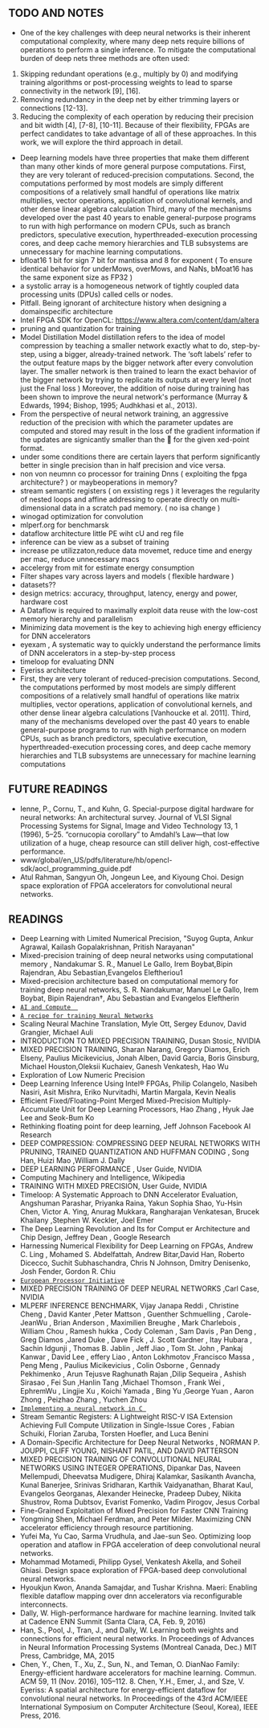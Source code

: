 ## TODO AND NOTES
* One of the key challenges with deep neural networks is their inherent
computational complexity, where many deep nets require billions of operations
to perform a single inference. To mitigate the computational burden of deep nets
three methods are often used:
1. Skipping redundant operations (e.g., multiply by 0) and modifying training
algorithms or post-processing weights to lead to sparse connectivity in the
network [9], [16].
2. Removing redundancy in the deep net by either trimming layers or connections
[12-13].
3. Reducing the complexity of each operation by reducing their precision and bit
width [4], [7-8], [10-11].
Because of their flexibility, FPGAs are perfect candidates to take advantage of all of
these approaches. In this work, we will explore the third approach in detail.
 * Deep learning models have three properties that make them different than many other kinds of more general purpose computations. First, they are very tolerant of reduced-precision computations. Second,
the computations performed by most models are simply different compositions of a relatively small handful of operations like matrix multiplies, vector operations, application of convolutional kernels, and other dense linear algebra calculation
Third, many of the mechanisms developed over the past 40 years to enable general-purpose programs to run with high performance on
modern CPUs, such as branch predictors, speculative execution, hyperthreaded-execution processing
cores, and deep cache memory hierarchies and TLB subsystems are unnecessary for machine learning
computations.
* bfloat16 1 bit for sign 7 bit for mantissa and 8 for exponent ( To ensure identical behavior for underMows, overMows, and NaNs, bMoat16 has the same exponent size as FP32 )
* a systolic array is a homogeneous network of tightly coupled data processing units (DPUs) called cells or nodes.
* Pitfall. Being ignorant of architecture history when designing a domainspecific architecture
* Intel FPGA SDK for OpenCL: https://www.altera.com/content/dam/altera
* pruning and quantization for training 
* Model Distillation Model distillation refers to the idea of model compression by teaching a smaller network exactly what to do, step-by-step, using a bigger, already-trained network. The ‘soft labels’ refer to the output feature maps by the bigger network after every convolution layer. The smaller network is then trained to learn the exact behavior of the bigger network by trying to replicate its outputs at every level (not just the Fnal loss ) Moreover, the addition of noise during training has been shown to improve the neural network's performance (Murray & Edwards, 1994; Bishop, 1995; Audhkhasi et al., 2013).
* From the perspective of neural network training, an aggressive reduction of the precision with which the parameter updates are computed and stored may result in the loss of the gradient information if the updates are signicantly smaller than the  for the given xed-point format.
* under some conditions there are certain layers that perform significantly better in single precision than in half precision and vice versa.
* non von neumnn co processor for training Dnns ( exploiting the fpga architecture? )  or maybeoperations in memory? 
* stream semantic registers ( on exsisting regs ) it leverages the regularity of nested loops and affine addressing to operate directly on multi-dimensional data in a scratch pad memory. ( no isa change ) 
* winogad optimization for convolution
* mlperf.org for benchmarsk 
* dataflow architecture little PE wiht cU and reg file 
* inference can be view as a subset of training 
* increase pe utilizzaton,reduce data movemet, reduce time and energy per mac, reduce unnecessary macs
* accelergy from mit for estimate energy consumption
* Filter shapes vary across layers and models ( flexible hardware )
* datasets??
* design metrics: accuracy, throughput, latency, energy and power, hardware cost
* A Dataflow is required to maximally exploit data reuse with the low-cost memory hierarchy and parallelism
* Minimizing data movement is the key to achieving high energy efficiency for DNN accelerators
* eyexam , A systematic way to quickly understand the performance limits of DNN accelerators in a step-by-step process
* timeloop for evaluating DNN
* Eyeriss architecture
* First, they are very tolerant of reduced-precision computations. Second, the computations performed by most models are simply different compositions of a relatively small handful of operations like matrix multiplies, vector operations, application of convolutional kernels, and other dense linear algebra calculations [Vanhoucke et al. 2011]. Third, many of the mechanisms developed over the past 40 years to enable general-purpose  programs to run with high performance on modern CPUs, such as branch predictors, speculative execution, hyperthreaded-execution processing cores, and deep cache memory hierarchies and TLB subsystems are unnecessary for machine learning computations 


## FUTURE READINGS

 * Ienne, P., Cornu, T., and Kuhn, G. Special-purpose digital hardware for neural networks: An architectural survey. Journal of VLSI Signal Processing Systems for Signal, Image and Video Technology 13, 1 (1996), 5–25.
“cornucopia corollary” to Amdahl’s Law—that low utilization of a huge, cheap resource can still deliver high, cost-effective performance.
* www/global/en_US/pdfs/literature/hb/opencl-sdk/aocl_programming_guide.pdf
* Atul Rahman, Sangyun Oh, Jongeun Lee, and Kiyoung Choi. Design space exploration of FPGA accelerators for convolutional neural networks.  




## READINGS 

* Deep Learning with Limited Numerical Precision, "Suyog Gupta, Ankur Agrawal, Kailash Gopalakrishnan, Pritish Narayanan"
* Mixed-precision training of deep neural networks using computational memory , Nandakumar S. R., Manuel Le Gallo, Irem Boybat,Bipin Rajendran, Abu Sebastian,Evangelos Eleftheriou1
* Mixed-precision architecture based on computational memory for training deep neural networks, S. R. Nandakumar, Manuel Le Gallo, Irem Boybat, Bipin Rajendran†, Abu Sebastian and Evangelos Eleftherin
*    <a href="https://openai.com/blog/ai-and-compute/" target="_blank">`AI and Compute  `</a>
*  <a href="http://karpathy.github.io/2019/04/25/recipe/ " target="_blank">`A recipe for training Neural Networks`</a>
* Scaling Neural Machine Translation, Myle Ott, Sergey Edunov, David Grangier, Michael Auli
* INTRODUCTION TO MIXED PRECISION TRAINING, Dusan Stosic, NVIDIA
* MIXED PRECISION TRAINING, Sharan Narang, Gregory Diamos, Erich Elseny, Paulius Micikevicius, Jonah Alben, David Garcia, Boris Ginsburg, Michael Houston,Oleksii Kuchaiev, Ganesh Venkatesh, Hao Wu
* Exploration of Low Numeric Precision 
*  Deep Learning Inference Using Intel® FPGAs,  Philip Colangelo, Nasibeh Nasiri, Asit Mishra, Eriko Nurvitadhi, Martin Margala, Kevin Nealis
* Efficient Fixed/Floating-Point Merged Mixed-Precision Multiply-Accumulate Unit for Deep Learning Processors, Hao Zhang , Hyuk Jae Lee  and Seok-Bum Ko 
* Rethinking floating point for deep learning, Jeff Johnson Facebook AI Research
* DEEP COMPRESSION: COMPRESSING DEEP NEURAL NETWORKS WITH PRUNING, TRAINED QUANTIZATION AND HUFFMAN CODING , Song Han, Huizi Mao ,William J. Dally
* DEEP LEARNING PERFORMANCE , User Guide, NVIDIA
* Computing Machinery and Intelligence, Wikipedia
* TRAINING WITH MIXED PRECISION, User Guide, NVIDIA
* Timeloop: A Systematic Approach to DNN Accelerator Evaluation, Angshuman Parashar, Priyanka Raina, Yakun Sophia Shao, Yu-Hsin Chen, Victor A. Ying, Anurag Mukkara, Rangharajan Venkatesan, Brucek Khailany ,Stephen W. Keckler, Joel Emer
* The Deep Learning Revolution and Its for Comput er Architecture and Chip Design, Jeffrey Dean , Google Research
* Harnessing Numerical Flexibility for Deep Learning on FPGAs, Andrew C. Ling , Mohamed S. Abdelfattah, Andrew Bitar,David Han, Roberto Dicecco, Suchit Subhaschandra, Chris N Johnson, Dmitry Denisenko, Josh Fender, Gordon R. Chiu
*  <a href="  https://www.european-processor-initiative.eu/project/epi/" target="_blank">`European Processor Initiative`</a>
* MIXED PRECISION TRAINING OF DEEP NEURAL NETWORKS ,Carl Case, NVIDIA
* MLPERF INFERENCE BENCHMARK, Vijay Janapa Reddi , Christine Cheng , David Kanter ,Peter Mattson , Guenther Schmuelling , Carole-JeanWu , Brian Anderson , Maximilien Breughe , Mark Charlebois , William Chou , Ramesh   hukka , Cody Coleman , Sam Davis , Pan Deng , Greg Diamos ,Jared Duke , Dave Fick , J. Scott Gardner , Itay Hubara , Sachin Idgunji , Thomas B. Jablin , Jeff Jiao , Tom St. John , Pankaj Kanwar , David Lee ,  effery Liao , Anton Lokhmotov ,Francisco Massa , Peng Meng , Paulius Micikevicius , Colin Osborne , Gennady Pekhimenko , Arun Tejusve Raghunath Rajan ,Dilip Sequeira , Ashish Sirasao , Fei Sun ,Hanlin Tang  ,Michael Thomson , Frank Wei , EphremWu , Lingjie Xu , Koichi Yamada , Bing Yu ,George Yuan , Aaron Zhong , Peizhao Zhang , Yuchen Zhou 
*  <a href="https://www.cs.bham.ac.uk/~jxb/NN/nn.html" target="_blank">`Implementing a neural network in C `</a>
* Stream Semantic Registers: A Lightweight RISC-V ISA Extension Achieving Full Compute Utilization in Single-Issue Cores , Fabian Schuiki, Florian Zaruba, Torsten Hoefler, and Luca Benini
* A Domain-Specific Architecture for Deep Neural Networks , NORMAN P. JOUPPI, CLIFF YOUNG, NISHANT PATIL, AND DAVID PATTERSON
* MIXED PRECISION TRAINING OF CONVOLUTIONAL NEURAL NETWORKS USING INTEGER OPERATIONS, Dipankar Das, Naveen Mellempudi, Dheevatsa Mudigere, Dhiraj Kalamkar, Sasikanth Avancha, Kunal Banerjee, Srinivas Sridharan, Karthik Vaidyanathan, Bharat Kaul, Evangelos Georganas, Alexander Heinecke, Pradeep Dubey, Nikita Shustrov, Roma Dubtsov, Evarist Fomenko, Vadim Pirogov, Jesus Corbal
* Fine-Grained Exploitation of Mixed Precision for Faster CNN Training
* Yongming Shen, Michael Ferdman, and Peter Milder. Maximizing CNN  accelerator  efficiency through resource partitioning.
* Yufei Ma, Yu Cao, Sarma Vrudhula, and Jae-sun Seo. Optimizing loop operation and ataflow in FPGA acceleration of deep convolutional neural networks.
* Mohammad Motamedi, Philipp Gysel, Venkatesh Akella, and Soheil Ghiasi. Design space exploration of FPGA-based deep convolutional  neural networks.  
* Hyoukjun Kwon, Ananda Samajdar, and Tushar Krishna. Maeri: Enabling flexible dataflow mapping over dnn accelerators via reconfigurable interconnects.
* Dally, W. High-performance hardware for machine learning. Invited talk at Cadence ENN Summit (Santa Clara, CA, Feb. 9, 2016)
* Han, S., Pool, J., Tran, J., and Dally, W. Learning both weights  and connections for efficient neural networks. In Proceedings of Advances in Neural Information Processing Systems (Montreal Canada, Dec.) MIT Press, Cambridge, MA, 2015
* Chen, Y., Chen, T., Xu, Z., Sun, N., and Teman, O. DianNao Family: Energy-efficient hardware accelerators for machine learning. Commun. ACM 59, 11 (Nov. 2016), 105–112. 8. Chen, Y.H., Emer, J., and Sze, V. Eyeriss: A spatial architecture for energy-efficient dataflow for  convolutional neural networks. In Proceedings of the 43rd ACM/IEEE International Symposium on Computer Architecture (Seoul, Korea), IEEE Press, 2016.


